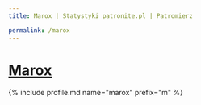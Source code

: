 ```yaml
---
title: Marox | Statystyki patronite.pl | Patromierz

permalink: /marox
---
```


# [Marox](https://patronite.pl/marox)

{% include profile.md name="marox" prefix="m" %}
